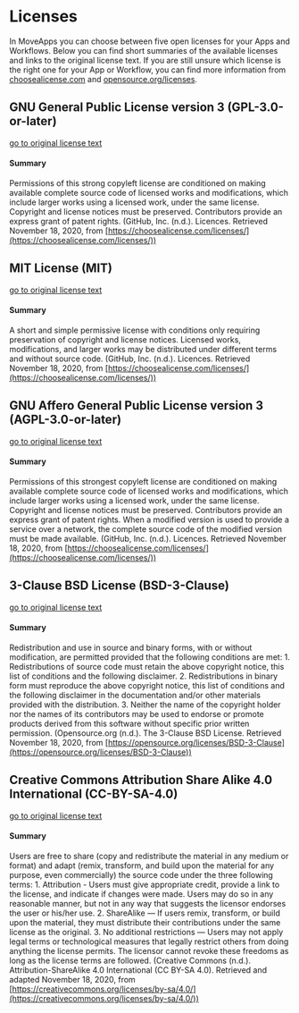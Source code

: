# Licenses

In MoveApps you can choose between five open licenses for your Apps and Workflows. Below you can find short summaries of the available licenses and links to the original license text. If you are still unsure which license is the right one for your App or Workflow, you can find more information from [choosealicense.com](https://choosealicense.com/) and [opensource.org/licenses](https://opensource.org/licenses).

## GNU General Public License version 3 (GPL-3.0-or-later)
[go to original license text](https://spdx.org/licenses/GPL-3.0-or-later.html#licenseText)
 

#### Summary
Permissions of this strong copyleft license are conditioned on making available complete source code of licensed works and modifications, which include larger works using a licensed work, under the same license. Copyright and license notices must be preserved. Contributors provide an express grant of patent rights. (GitHub, Inc. (n.d.). Licences. Retrieved November 18, 2020, from [https://choosealicense.com/licenses/](https://choosealicense.com/licenses/))



## MIT License (MIT)
[go to original license text](https://spdx.org/licenses/MIT.html#licenseText)

#### Summary
A short and simple permissive license with conditions only requiring preservation of copyright and license notices. Licensed works, modifications, and larger works may be distributed under different terms and without source code. (GitHub, Inc. (n.d.). Licences. Retrieved November 18, 2020, from [https://choosealicense.com/licenses/](https://choosealicense.com/licenses/))




## GNU Affero General Public License version 3 (AGPL-3.0-or-later)
[go to original license text](https://spdx.org/licenses/AGPL-3.0-or-later.html#licenseText)

#### Summary
Permissions of this strongest copyleft license are conditioned on making available complete source code of licensed works and modifications, which include larger works using a licensed work, under the same license. Copyright and license notices must be preserved. Contributors provide an express grant of patent rights. When a modified version is used to provide a service over a network, the complete source code of the modified version must be made available. (GitHub, Inc. (n.d.). Licences. Retrieved November 18, 2020, from [https://choosealicense.com/licenses/](https://choosealicense.com/licenses/))




## 3-Clause BSD License (BSD-3-Clause)
[go to original license text](https://spdx.org/licenses/BSD-3-Clause.html#licenseText)

#### Summary
Redistribution and use in source and binary forms, with or without modification, are permitted provided that the following conditions are met: 1. Redistributions of source code must retain the above copyright notice, this list of conditions and the following disclaimer. 2. Redistributions in binary form must reproduce the above copyright notice, this list of conditions and the following disclaimer in the documentation and/or other materials provided with the distribution. 3. Neither the name of the copyright holder nor the names of its contributors may be used to endorse or promote products derived from this software without specific prior written permission. (Opensource.org (n.d.). The 3-Clause BSD License. Retrieved November 18, 2020, from [https://opensource.org/licenses/BSD-3-Clause](https://opensource.org/licenses/BSD-3-Clause))




## Creative Commons Attribution Share Alike 4.0 International (CC-BY-SA-4.0)
[go to original license text](https://spdx.org/licenses/CC-BY-SA-4.0.html#licenseText )


#### Summary
Users are free to share (copy and redistribute the material in any medium or format) and adapt (remix, transform, and build upon the material for any purpose, even commercially) the source code under the three following terms: 1. Attribution - Users must give appropriate credit, provide a link to the license, and indicate if changes were made. Users may do so in any reasonable manner, but not in any way that suggests the licensor endorses the user or his/her use. 2. ShareAlike — If users remix, transform, or build upon the material, they must distribute their contributions under the same license as the original. 3. No additional restrictions — Users may not apply legal terms or technological measures that legally restrict others from doing anything the license permits. The licensor cannot revoke these freedoms as long as the license terms are followed. (Creative Commons (n.d.). Attribution-ShareAlike 4.0 International (CC BY-SA 4.0). Retrieved and adapted November 18, 2020, from [https://creativecommons.org/licenses/by-sa/4.0/](https://creativecommons.org/licenses/by-sa/4.0/)) 



